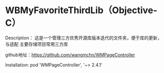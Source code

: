 # WBMyFavoriteThirdLib（Objective-C）
Description：
这是一个管理三方优秀开源库版本迭代的文件夹，便于库的更新，与适配
主要存储项目常用三方库

github地址：https://github.com/wangmchn/WMPageController

Installation:
pod 'WMPageController', '~> 2.4.1' 
